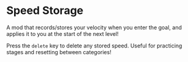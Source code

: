 # Speed Storage

A mod that records/stores your velocity when you enter the goal, and applies it to you at the start of the next level!

Press the `delete` key to delete any stored speed. Useful for practicing stages and resetting between categories!
